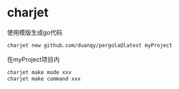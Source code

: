 # charjet
使用模版生成go代码

```bash
charjet new github.com/duanqy/pergola@latest myProject
```

在myProject项目内
```bash
charjet make mode xxx 
charjet make command xxx
```